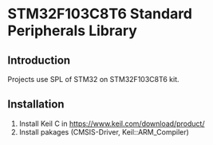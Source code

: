 # STM32F103C8T6 Standard Peripherals Library
## Introduction
Projects use SPL of STM32 on STM32F103C8T6 kit.
## Installation
1. Install Keil C in https://www.keil.com/download/product/  
2. Install pakages (CMSIS-Driver, Keil::ARM_Compiler)
